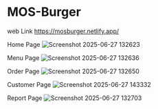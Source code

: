 # MOS-Burger
web Link
https://mosburger.netlify.app/


Home Page
![Screenshot 2025-06-27 132623](https://github.com/user-attachments/assets/3294b795-c09e-4dff-a51b-353785bcf3c1)

Menu Page
![Screenshot 2025-06-27 132636](https://github.com/user-attachments/assets/c3eaf385-6b7e-4910-a3ea-5ab703f85ae2)

Order Page
![Screenshot 2025-06-27 132650](https://github.com/user-attachments/assets/55f8861d-e713-418a-bd91-e07183030052)

Customer Page
![Screenshot 2025-06-27 143332](https://github.com/user-attachments/assets/17b29e1a-71a2-4238-9d8f-b9b2d0e9e2e2)

Report Page
![Screenshot 2025-06-27 132703](https://github.com/user-attachments/assets/d8d62969-7ef1-4738-a5b7-01dfc3a334b8)





